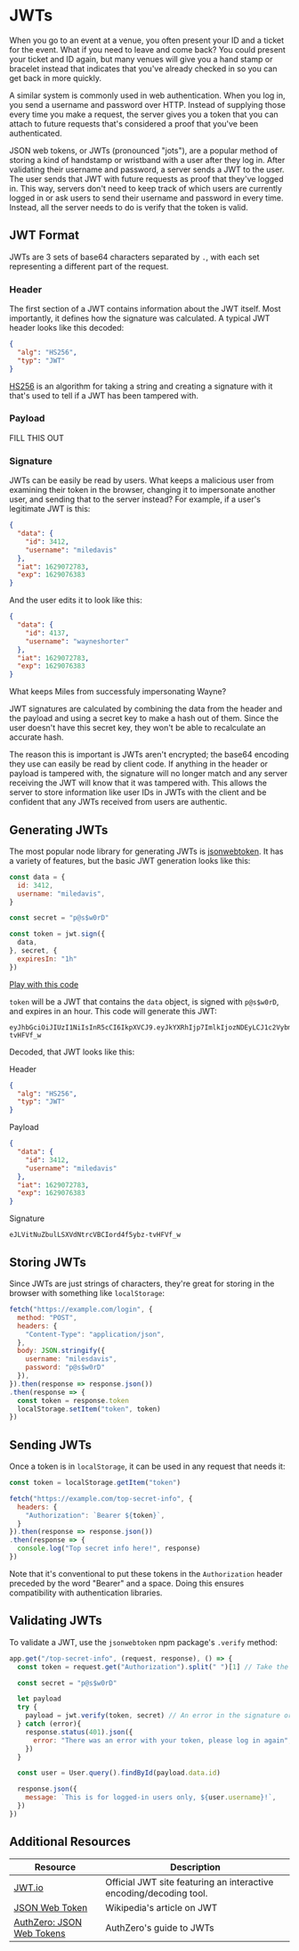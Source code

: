 # JWTs

When you go to an event at a venue, you often present your ID and a ticket for the event. What if you need to leave and come back? You could present your ticket and ID again, but many venues will give you a hand stamp or bracelet instead that indicates that you've already checked in so you can get back in more quickly.

A similar system is commonly used in web authentication. When you log in, you send a username and password over HTTP. Instead of supplying those every time you make a request, the server gives you a token that you can attach to future requests that's considered a proof that you've been authenticated.

JSON web tokens, or JWTs (pronounced "jots"), are a popular method of storing a kind of handstamp or wristband with a user after they log in. After validating their username and password, a server sends a JWT to the user. The user sends that JWT with future requests as proof that they've logged in. This way, servers don't need to keep track of which users are currently logged in or ask users to send their username and password in every time. Instead, all the server needs to do is verify that the token is valid.

## JWT Format

JWTs are 3 sets of base64 characters separated by `.`, with each set representing a different part of the request.

### Header

The first section of a JWT contains information about the JWT itself. Most importantly, it defines how the signature was calculated. A typical JWT header looks like this decoded:

```json
{
  "alg": "HS256",
  "typ": "JWT"
}
```

[HS256](https://en.wikipedia.org/wiki/HMAC) is an algorithm for taking a string and creating a signature with it that's used to tell if a JWT has been tampered with.

### Payload

FILL THIS OUT

### Signature

JWTs can be easily be read by users. What keeps a malicious user from examining their token in the browser, changing it to impersonate another user, and sending that to the server instead? For example, if a user's legitimate JWT is this:

```json
{
  "data": {
    "id": 3412,
    "username": "miledavis"
  },
  "iat": 1629072783,
  "exp": 1629076383
}
```

And the user edits it to look like this:


```json
{
  "data": {
    "id": 4137,
    "username": "wayneshorter"
  },
  "iat": 1629072783,
  "exp": 1629076383
}
```

What keeps Miles from successfuly impersonating Wayne?

JWT signatures are calculated by combining the data from the header and the payload and using a secret key to make a hash out of them. Since the user doesn't have this secret key, they won't be able to recalculate an accurate hash.

The reason this is important is JWTs aren't encrypted; the base64 encoding they use can easily be read by client code. If anything in the header or payload is tampered with, the signature will no longer match and any server receiving the JWT will know that it was tampered with. This allows the server to store information like user IDs in JWTs with the client and be confident that any JWTs received from users are authentic.

## Generating JWTs

The most popular node library for generating JWTs is [jsonwebtoken](https://www.npmjs.com/package/jsonwebtoken). It has a variety of features, but the basic JWT generation looks like this:

```js
const data = {
  id: 3412,
  username: "miledavis",
}

const secret = "p@s$w0rD"

const token = jwt.sign({
  data,
}, secret, {
  expiresIn: "1h"
})
```

[Play with this code](https://codesandbox.io/s/little-water-zijgq)

`token` will be a JWT that contains the `data` object, is signed with `p@s$w0rD`, and expires in an hour. This code will generate this JWT:

```
eyJhbGciOiJIUzI1NiIsInR5cCI6IkpXVCJ9.eyJkYXRhIjp7ImlkIjozNDEyLCJ1c2VybmFtZSI6Im1pbGVkYXZpcyJ9LCJpYXQiOjE2MjkwNzI3ODMsImV4cCI6MTYyOTA3NjM4M30.eJLVitNuZbulLSXVdNtrcVBCIord4f5ybz-tvHFVf_w
```

Decoded, that JWT looks like this:

Header

```json
{
  "alg": "HS256",
  "typ": "JWT"
}
```

Payload

```json
{
  "data": {
    "id": 3412,
    "username": "miledavis"
  },
  "iat": 1629072783,
  "exp": 1629076383
}
```

Signature

```
eJLVitNuZbulLSXVdNtrcVBCIord4f5ybz-tvHFVf_w
```

## Storing JWTs

Since JWTs are just strings of characters, they're great for storing in the browser with something like `localStorage`:

```js
fetch("https://example.com/login", {
  method: "POST",
  headers: {
    "Content-Type": "application/json",
  },
  body: JSON.stringify({
    username: "milesdavis",
    password: "p@s$w0rD"
  }),
}).then(response => response.json())
.then(response => {
  const token = response.token
  localStorage.setItem("token", token)
})
```

## Sending JWTs

Once a token is in `localStorage`, it can be used in any request that needs it:

```js
const token = localStorage.getItem("token")

fetch("https://example.com/top-secret-info", {
  headers: {
    "Authorization": `Bearer ${token}`,
  }
}).then(response => response.json())
.then(response => {
  console.log("Top secret info here!", response)
})
```

Note that it's conventional to put these tokens in the `Authorization` header preceded by the word "Bearer" and a space. Doing this ensures compatibility with authentication libraries.

## Validating JWTs

To validate a JWT, use the `jsonwebtoken` npm package's `.verify` method:

```js
app.get("/top-secret-info", (request, response), () => {
  const token = request.get("Authorization").split(" ")[1] // Take the word `Bearer` out

  const secret = "p@s$w0rD"

  let payload
  try {
    payload = jwt.verify(token, secret) // An error in the signature or expiration will throw an error
  } catch (error){
    response.status(401).json({
      error: "There was an error with your token, please log in again",
    })
  }

  const user = User.query().findById(payload.data.id)

  response.json({
    message: `This is for logged-in users only, ${user.username}!`,
  })
})
```

## Additional Resources

| Resource | Description |
| --- | --- |
| [JWT.io](https://jwt.io/) | Official JWT site featuring an interactive encoding/decoding tool. |
| [JSON Web Token](https://en.wikipedia.org/wiki/JSON_Web_Token) | Wikipedia's article on JWT |
| [AuthZero: JSON Web Tokens](https://auth0.com/docs/tokens/json-web-tokens) | AuthZero's guide to JWTs |
